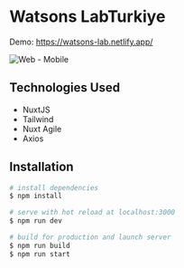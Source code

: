 # Watsons LabTurkiye
Demo: https://watsons-lab.netlify.app/

 

![Web - Mobile](previews/labturkiye.gif)

## Technologies Used

- NuxtJS 
- Tailwind
- Nuxt Agile
- Axios

## Installation

```bash
# install dependencies
$ npm install

# serve with hot reload at localhost:3000
$ npm run dev

# build for production and launch server
$ npm run build
$ npm run start
 
```

<br>
<br>

 